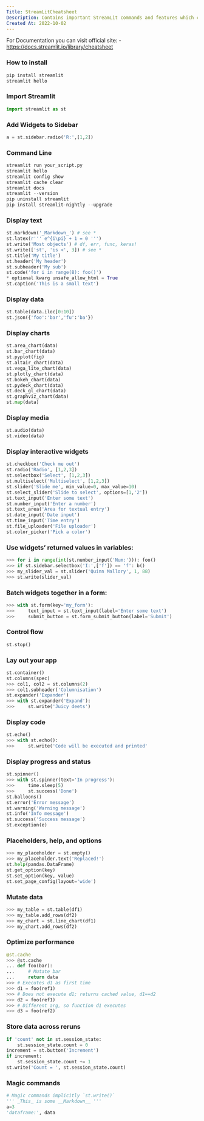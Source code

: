 ```yaml
---
Title: StreamLitCheatsheet 
Description: Contains important StreamLit commands and features which can be used to convert data scripts into interactive web apps.
Created At: 2022-10-02
---
```


For Documentation you can visit official site:
-https://docs.streamlit.io/library/cheatsheet


### How to install


```python
pip install streamlit
streamlit hello
```

### Import Streamlit

```python
import streamlit as st
```

### Add Widgets to Sidebar


```python st.sidebar.<widget>
a = st.sidebar.radio('R:',[1,2])
```
### Command Line

```python streamlit --help
streamlit run your_script.py
streamlit hello
streamlit config show
streamlit cache clear
streamlit docs
streamlit --version
pip uninstall streamlit
pip install streamlit-nightly --upgrade
```
### Display text

```python st.text('Fixed width text')
st.markdown('_Markdown_') # see *
st.latex(r''' e^{i\pi} + 1 = 0 ''')
st.write('Most objects') # df, err, func, keras!
st.write(['st', 'is <', 3]) # see *
st.title('My title')
st.header('My header')
st.subheader('My sub')
st.code('for i in range(8): foo()')
* optional kwarg unsafe_allow_html = True
st.caption('This is a small text')
```
### Display data

```python st.dataframe(my_dataframe)
st.table(data.iloc[0:10])
st.json({'foo':'bar','fu':'ba'})
```
### Display charts

```python st.line_chart(data)
st.area_chart(data)
st.bar_chart(data)
st.pyplot(fig)
st.altair_chart(data)
st.vega_lite_chart(data)
st.plotly_chart(data)
st.bokeh_chart(data)
st.pydeck_chart(data)
st.deck_gl_chart(data)
st.graphviz_chart(data)
st.map(data)
```
### Display media

```python st.image('./header.png')
st.audio(data)
st.video(data)
```
### Display interactive widgets

```python st.button('Hit me')
st.checkbox('Check me out')
st.radio('Radio', [1,2,3])
st.selectbox('Select', [1,2,3])
st.multiselect('Multiselect', [1,2,3])
st.slider('Slide me', min_value=0, max_value=10)
st.select_slider('Slide to select', options=[1,'2'])
st.text_input('Enter some text')
st.number_input('Enter a number')
st.text_area('Area for textual entry')
st.date_input('Date input')
st.time_input('Time entry')
st.file_uploader('File uploader')
st.color_picker('Pick a color')
```
### Use widgets’ returned values in variables:

```python
>>> for i in range(int(st.number_input('Num:'))): foo()
>>> if st.sidebar.selectbox('I:',['f']) == 'f': b()
>>> my_slider_val = st.slider('Quinn Mallory', 1, 88)
>>> st.write(slider_val)
```
### Batch widgets together in a form:

```python 
>>> with st.form(key='my_form'):
>>> 	text_input = st.text_input(label='Enter some text')
>>> 	submit_button = st.form_submit_button(label='Submit')
```
### Control flow

```python 
st.stop()
```

### Lay out your app

```python 
st.container()
st.columns(spec)
>>> col1, col2 = st.columns(2)
>>> col1.subheader('Columnisation')
st.expander('Expander')
>>> with st.expander('Expand'):
>>>     st.write('Juicy deets')
```
### Display code

```python
st.echo()
>>> with st.echo():
>>>     st.write('Code will be executed and printed'
```

### Display progress and status

```python st.progress(progress_variable_1_to_100)
st.spinner()
>>> with st.spinner(text='In progress'):
>>>     time.sleep(5)
>>>     st.success('Done')
st.balloons()
st.error('Error message')
st.warning('Warning message')
st.info('Info message')
st.success('Success message')
st.exception(e)
```
### Placeholders, help, and options

```python st.empty()
>>> my_placeholder = st.empty()
>>> my_placeholder.text('Replaced!')
st.help(pandas.DataFrame)
st.get_option(key)
st.set_option(key, value)
st.set_page_config(layout='wide')
```
### Mutate data

```python DeltaGenerator.add_rows(data)
>>> my_table = st.table(df1)
>>> my_table.add_rows(df2)
>>> my_chart = st.line_chart(df1)
>>> my_chart.add_rows(df2)
```
### Optimize performance

```python 
@st.cache
>>> @st.cache
... def foo(bar):
...     # Mutate bar
...     return data
>>> # Executes d1 as first time
>>> d1 = foo(ref1)
>>> # Does not execute d1; returns cached value, d1==d2
>>> d2 = foo(ref1)
>>> # Different arg, so function d1 executes
>>> d3 = foo(ref2)
```
### Store data across reruns

```python st.title('Counter Example')
if 'count' not in st.session_state:
    st.session_state.count = 0
increment = st.button('Increment')
if increment:
    st.session_state.count += 1
st.write('Count = ', st.session_state.count)
```

### Magic commands


```python
# Magic commands implicitly `st.write()`
''' _This_ is some __Markdown__ '''
a=3
'dataframe:', data
```
